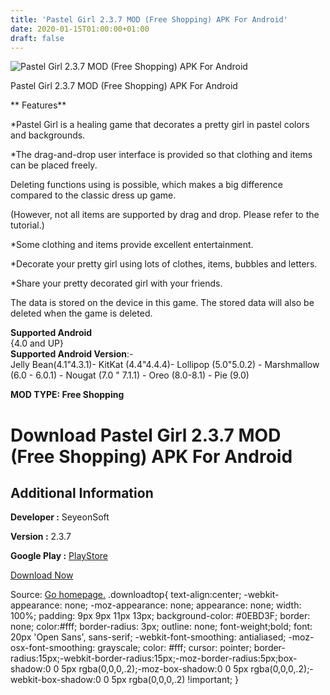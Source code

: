 ```yaml
---
title: 'Pastel Girl 2.3.7 MOD (Free Shopping) APK For Android'
date: 2020-01-15T01:00:00+01:00
draft: false
---
```


![Pastel Girl 2.3.7 MOD (Free Shopping) APK For Android](https://i1.wp.com/apkhome.net/wp-content/uploads/2020/01/Pastel-Girl-2.3.7-MOD-Free-Shopping.png "Pastel Girl 2.3.7 MOD (Free Shopping) APK For Android")

  

Pastel Girl 2.3.7 MOD (Free Shopping) APK For Android

** Features**

\*Pastel Girl is a healing game that decorates a pretty girl in pastel colors and backgrounds.

\*The drag-and-drop user interface is provided so that clothing and items can be placed freely.

Deleting functions using is possible, which makes a big difference compared to the classic dress up game.

(However, not all items are supported by drag and drop. Please refer to the tutorial.)

\*Some clothing and items provide excellent entertainment.

\*Decorate your pretty girl using lots of clothes, items, bubbles and letters.

\*Share your pretty decorated girl with your friends.

The data is stored on the device in this game. The stored data will also be deleted when the game is deleted.

**Supported Android**  
{4.0 and UP}  
**Supported Android Version**:-  
Jelly Bean(4.1"4.3.1)- KitKat (4.4"4.4.4)- Lollipop (5.0"5.0.2) - Marshmallow (6.0 - 6.0.1) - Nougat (7.0 " 7.1.1) - Oreo (8.0-8.1) - Pie (9.0)

**MOD TYPE: Free Shopping**

Download Pastel Girl 2.3.7 MOD (Free Shopping) APK For Android
==============================================================

Additional Information
----------------------

**Developer :** SeyeonSoft

**Version :** 2.3.7

**Google Play :** [PlayStore](https://play.google.com/store/apps/details?id=com.seyeonsoft.pastel)

  

[Download Now](https://store4app.co/post/pastel-girl-2-3-7-mod-free-shopping-apk-for-android_1579022568)

  
Source: [Go homepage.](https://store4app.co/post/pastel-girl-2-3-7-mod-free-shopping-apk-for-android_1579022568) .downloadtop{ text-align:center; -webkit-appearance: none; -moz-appearance: none; appearance: none; width: 100%; padding: 9px 9px 11px 13px; background-color: #0EBD3F; border: none; color:#fff; border-radius: 3px; outline: none; font-weight;bold; font: 20px 'Open Sans', sans-serif; -webkit-font-smoothing: antialiased; -moz-osx-font-smoothing: grayscale; color: #fff; cursor: pointer; border-radius:15px;-webkit-border-radius:15px;-moz-border-radius:5px;box-shadow:0 0 5px rgba(0,0,0,.2);-moz-box-shadow:0 0 5px rgba(0,0,0,.2);-webkit-box-shadow:0 0 5px rgba(0,0,0,.2) !important; }